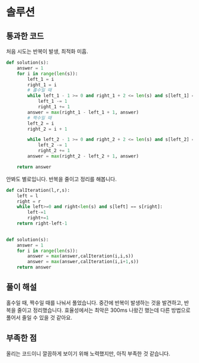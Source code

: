 # 솔루션

## 통과한 코드

처음 시도는 반복이 발생, 최적화 미흡.

```python
def solution(s):
    answer = 1
    for i in range(len(s)):
        left_1 = i
        right_1 = i
        # 홀수일 때
        while left_1 - 1 >= 0 and right_1 + 2 <= len(s) and s[left_1] == s[right_1]:
            left_1 -= 1
            right_1 += 1
        answer = max(right_1 - left_1 + 1, answer)
        # 짝수일 때
        left_2 = i
        right_2 = i + 1

        while left_2 - 1 >= 0 and right_2 + 2 <= len(s) and s[left_2] == s[right_2]:
            left_2 -= 1
            right_2 += 1
        answer = max(right_2 - left_2 + 1, answer)

    return answer
```

안봐도 별로입니다. 반복을 줄이고 정리를 해봅니다.

```python
def calIteration(l,r,s):
    left = l
    right = r
    while left>=0 and right<len(s) and s[left] == s[right]:
        left-=1
        right+=1
    return right-left-1
    

def solution(s):
    answer = 1
    for i in range(len(s)):
        answer = max(answer,calIteration(i,i,s))
        answer = max(answer,calIteration(i,i+1,s))
    return answer
```

## 풀이 해설

홀수일 때, 짝수일 때를 나눠서 풀었습니다.
중간에 반복이 발생하는 것을 발견하고, 반복을 줄이고 정리했습니다.
효율성에서는 최악은  300ms 나왔긴 했는데 다른 방법으로 풀어서 줄일 수 있을 것 같아요.

## 부족한 점

올리는 코드이니 깔끔하게 보이기 위해 노력했지만, 아직 부족한 것 같습니다.
